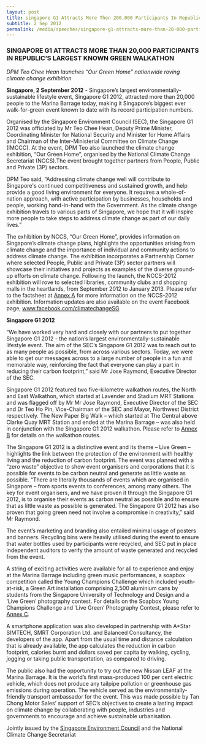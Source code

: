 ```yaml
---
layout: post
title: singapore G1 Attracts More Then 200,000 Participants In Republics Largest known Green Walkathon
subtitle: 2 Sep 2012
permalink: /media/speeches/singapore-g1-attracts-more-than-20-000-participants-in-republic-s-largest-known-green-walkathon
---
```


### SINGAPORE G1 ATTRACTS MORE THAN 20,000 PARTICIPANTS IN REPUBLIC’S LARGEST KNOWN GREEN WALKATHON

*DPM Teo Chee Hean launches “Our Green Home” nationwide roving climate change exhibition*

**Singapore, 2 September 2012** - Singapore’s largest environmentally-sustainable lifestyle event, Singapore G1 2012, attracted more than 20,000 people to the Marina Barrage today, making it Singapore’s biggest ever walk-for-green event known to date with its record participation numbers.

Organised by the Singapore Environment Council (SEC), the Singapore G1 2012 was officiated by Mr Teo Chee Hean, Deputy Prime Minister, Coordinating Minister for National Security and Minister for Home Affairs and Chairman of the Inter-Ministerial Committee on Climate Change (IMCCC). At the event, DPM Teo also launched the climate change exhibition, “Our Green Home”, organised by the National Climate Change Secretariat (NCCS).The event brought together partners from People, Public and Private (3P) sectors.

DPM Teo said, “Addressing climate change well will contribute to Singapore's continued competitiveness and sustained growth, and help provide a good living environment for everyone. It requires a whole-of-nation approach, with active participation by businesses, households and people, working hand-in-hand with the Government. As the climate change exhibition travels to various parts of Singapore, we hope that it will inspire more people to take steps to address climate change as part of our daily lives.”

The exhibition by NCCS, “Our Green Home”, provides information on Singapore’s climate change plans, highlights the opportunities arising from climate change and the importance of individual and community actions to address climate change. The exhibition incorporates a Partnership Corner where selected People, Public and Private (3P) sector partners will showcase their initiatives and projects as examples of the diverse ground-up efforts on climate change. Following the launch, the NCCS-2012 exhibition will rove to selected libraries, community clubs and shopping malls in the heartlands, from September 2012 to January 2013. Please refer to the factsheet at [<a href="/docs/default-source/default-document-library/exhibition_annex_a.pdf" target="_blank">Annex A</a>](/docs/default-source/default-document-library/exhibition_annex_a.pdf) for more information on the NCCS-2012 exhibition. Information updates are also available on the event Facebook page,
[<a href="https://www.facebook.com/ClimateChangeSG/" target="_blank">www.facebook.com/climatechangeSG</a>](https://www.facebook.com/ClimateChangeSG/)

**Singapore G1 2012**

“We have worked very hard and closely with our partners to put together Singapore G1 2012 - the nation’s largest environmentally-sustainable lifestyle event. The aim of the SEC’s Singapore G1 2012 was to reach out to as many people as possible, from across various sectors. Today, we were able to get our messages across to a large number of people in a fun and memorable way, reinforcing the fact that everyone can play a part in reducing their carbon footprint,” said Mr Jose Raymond, Executive Director of the SEC.

Singapore G1 2012 featured two five-kilometre walkathon routes, the North and East Walkathon, which started at Lavender and Stadium MRT Stations and was flagged off by Mr Mr Jose Raymond, Executive Director of the SEC and Dr Teo Ho Pin, Vice-Chairman of the SEC and Mayor, Northwest District respectively. The New Paper Big Walk – which started at The Central above Clarke Quay MRT Station and ended at the Marina Barrage – was also held in conjunction with the Singapore G1 2012 walkathon. Please refer to [<a href="/docs/default-source/default-document-library/exhibition_annex_b.pdf" target="_blank">Annex B</a>](/docs/default-source/default-document-library/exhibition_annex_b.pdf) for details on the walkathon routes.

The Singapore G1 2012 is a distinctive event and its theme – Live Green – highlights the link between the protection of the environment with healthy living and the reduction of carbon footprint. The event was planned with a “zero waste” objective to show event organisers and corporations that it is possible for events to be carbon neutral and generate as little waste as possible. “There are literally thousands of events which are organised in Singapore – from sports events to conferences, among many others. The key for event organisers, and we have proven it through the Singapore G1 2012, is to organise their events as carbon neutral as possible and to ensure that as little waste as possible is generated. The Singapore G1 2012 has also proven that going green need not involve a compromise in creativity,” said Mr Raymond.

The event’s marketing and branding also entailed minimal usage of posters and banners. Recycling bins were heavily utilised during the event to ensure that water bottles used by participants were recycled, and SEC put in place independent auditors to verify the amount of waste generated and recycled from the event.

A string of exciting activities were available for all to experience and enjoy at the Marina Barrage including green music performances, a soapbox competition called the Young Champions Challenge which included youth-at-risk, a Green Art installation comprising 2,500 aluminium cans by students from the Singapore University of Technology and Design and a ‘Live Green’ photography contest. For details on the Soapbox Young Champions Challenge and ‘Live Green’ Photography Contest, please refer to [<a href="/docs/default-source/news-documents/exhibition_annex_c.pdf" target="_blank">Annex C</a>](/docs/default-source/news-documents/exhibition_annex_c.pdf).

A smartphone application was also developed in partnership with A*Star SIMTECH, SMRT Corporation Ltd. and Balanced Consultancy, the developers of the app. Apart from the usual time and distance calculation that is already available, the app calculates the reduction in carbon footprint, calories burnt and dollars saved per capita by walking, cycling, jogging or taking public transportation, as compared to driving.

The public also had the opportunity to try out the new Nissan LEAF at the Marina Barrage. It is the world’s first mass-produced 100 per cent electric vehicle, which does not produce any tailpipe pollution or greenhouse gas emissions during operation. The vehicle served as the environmentally-friendly transport ambassador for the event. This was made possible by Tan Chong Motor Sales’ support of SEC’s objectives to create a lasting impact on climate change by collaborating with people, industries and governments to encourage and achieve sustainable urbanisation.

Jointly issued by the [<a href="http://sec.org.sg/" target="_blank">Singapore Environment Council</a>](http://sec.org.sg/) and the National Climate Change Secretariat
